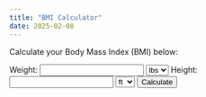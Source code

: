 ```yaml
---
title: "BMI Calculator"
date: 2025-02-08
---
```


<p>Calculate your Body Mass Index (BMI) below:</p>

<form id="bmi-form">
  <label for="weight">Weight:</label>
  <input type="number" id="weight" required>
  <select id="weight-unit">
    <option value="lbs">lbs</option>
    <option value="kg">kg</option>
  </select>
  <label for="height">Height:</label>
  <input type="number" id="height" required>
  <select id="height-unit">
    <option value="ft">ft</option>
    <option value="m">m</option>
  </select>
  <button type="button" onclick="calculateBMI()">Calculate</button>
</form>

<p id="bmi-result"></p>

<script>
  function calculateBMI() {
    var weight = document.getElementById('weight').value;
    var height = document.getElementById('height').value;
    var weightUnit = document.getElementById('weight-unit').value;
    var heightUnit = document.getElementById('height-unit').value;

    if (weight && height) {
      if (weightUnit === 'lbs') {
        weight = weight * 0.453592; // convert lbs to kg
      }
      if (heightUnit === 'ft') {
        height = height * 0.3048; // convert ft to m
      }
      var bmi = weight / (height * height);
      document.getElementById('bmi-result').innerText = "Your BMI is " + bmi.toFixed(2);
    }
  }
</script>